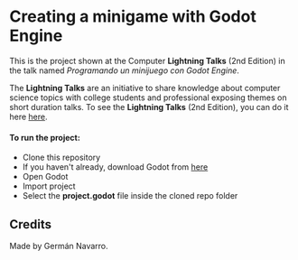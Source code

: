 # Creating a minigame with Godot Engine 

This is the project shown at the Computer **Lightning Talks** (2nd Edition) in the talk named *Programando un minijuego con Godot Engine*.

The **Lightning Talks** are an initiative to share knowledge about computer science topics with college students and professional exposing themes on short duration talks.
To see the **Lightning Talks** (2nd Edition), you can do it here [here](https://www.youtube.com/watch?v=U51TUMqFy_4).

#### To run the project:
- Clone this repository
- If you haven't already, download Godot from [here](https://godotengine.org/download)
- Open Godot
- Import project
- Select the **project.godot** file inside the cloned repo folder

## Credits

Made by Germán Navarro.
